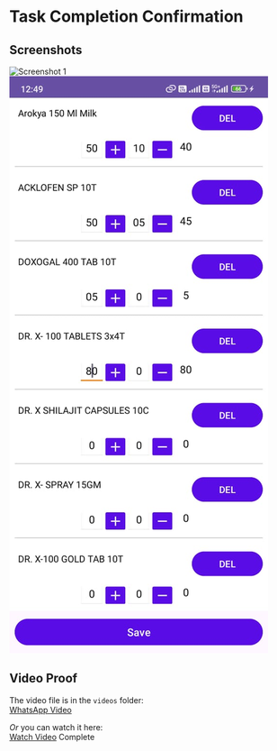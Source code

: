 # Task Completion Confirmation

## Screenshots

![Screenshot 1](ss1.jpeg)  
![Screenshot 2](ss2.jpeg)  

## Video Proof

The video file is in the `videos` folder:  
[WhatsApp Video](videos/WhatsApp-Video.mp4)  

*Or* you can watch it here:  
[Watch Video](https://your_video_link_here)
 Complete 
